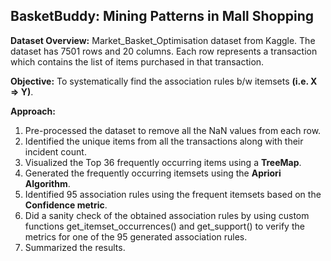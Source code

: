 ## BasketBuddy: Mining Patterns in Mall Shopping

**Dataset Overview:**
Market_Basket_Optimisation dataset from Kaggle. The dataset has 7501 rows and 20 columns. Each row represents a transaction which contains the list of items purchased in that transaction. 

**Objective:**
To systematically find the association rules b/w itemsets **(i.e. X => Y)**. 

**Approach:**
1. Pre-processed the dataset to remove all the NaN values from each row.
2. Identified the unique items from all the transactions along with their incident count.
3. Visualized the Top 36 frequently occurring items using a **TreeMap**.
4. Generated the frequently occurring itemsets using the **Apriori Algorithm**.
5. Identified 95 association rules using the frequent itemsets based on the **Confidence metric**.
6. Did a sanity check of the obtained association rules by using custom functions get_itemset_occurrences() and get_support() to verify the metrics for one of the 95 generated association rules.
7. Summarized the results.